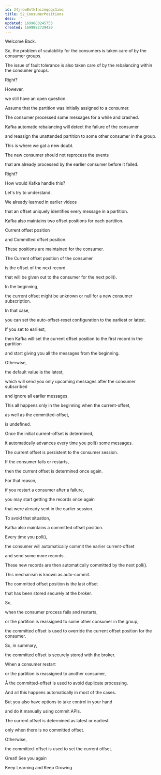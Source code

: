 ```yaml
---
id: 34jrow8ntk1nizmqqqc1imq
title: 52_ConsumerPositions
desc: ''
updated: 1699883245753
created: 1699882729420
---
```

Welcome Back.

So, the problem of scalability for the consumers is taken care of by the consumer groups.

The issue of fault tolerance is also taken care of by the rebalancing within the consumer groups.

Right?

However,

we still have an open question.

Assume that the partition was initially assigned to a consumer.

The consumer processed some messages for a while and crashed.

Kafka automatic rebalancing will detect the failure of the consumer

and reassign the unattended partition to some other consumer in the group.

This is where we gat a new doubt.

The new consumer should not reprocess the events

that are already processed by the earlier consumer before it failed.

Right?

How would Kafka handle this?

Let's try to understand.

We already learned in earlier videos

that an offset uniquely identifies every message in a partition.

Kafka also maintains two offset positions for each partition.

Current offset position

and Committed offset position.

These positions are maintained for the consumer.

The Current offset position of the consumer

is the offset of the next record

that will be given out to the consumer for the next poll().

In the beginning,

the current offset might be unknown or null for a new consumer subscription.

In that case,

you can set the auto-offset-reset configuration to the earliest or latest.

If you set to earliest,

then Kafka will set the current offset position to the first record in the partition

and start giving you all the messages from the beginning.

Otherwise,

the default value is the latest,

which will send you only upcoming messages after the consumer subscribed

and ignore all earlier messages.

This all happens only in the beginning when the current-offset,

as well as the committed-offset,

is undefined.

Once the initial current-offset is determined,

it automatically advances every time you poll() some messages.

The current offset is persistent to the consumer session.

If the consumer fails or restarts,

then the current offset is determined once again.

For that reason,

if you restart a consumer after a failure,

you may start getting the records once again

that were already sent in the earlier session.

To avoid that situation,

Kafka also maintains a committed offset position.

Every time you poll(),

the consumer will automatically commit the earlier current-offset

and send some more records.

These new records are then automatically committed by the next poll().

This mechanism is known as auto-commit.

The committed offset position is the last offset

that has been stored securely at the broker.

So,

when the consumer process fails and restarts,

or the partition is reassigned to some other consumer in the group,

the committed offset is used to override the current offset position for the consumer.

So, in summary,

the committed offset is securely stored with the broker.

When a consumer restart

or the partition is reassigned to another consumer,

Â the committed-offset is used to avoid duplicate processing.

And all this happens automatically in most of the cases.

But you also have options to take control in your hand

and do it manually using commit APIs.

The current offset is determined as latest or earliest

only when there is no committed offset.

Otherwise,

the committed-offset is used to set the current offset.

Great! See you again

Keep Learning and Keep Growing